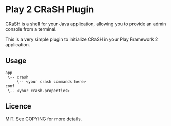 # Play 2 CRaSH Plugin

[CRaSH](http://www.crashub.org/) is a shell for your Java application, allowing
you to provide an admin console from a terminal.

This is a very simple plugin to initialize CRaSH in your 
Play Framework 2 application.

## Usage

    app
     \-- crash
         \-- <your crash commands here>
    conf
     \-- <your crash.properties>

## Licence

MIT. See COPYING for more details.
